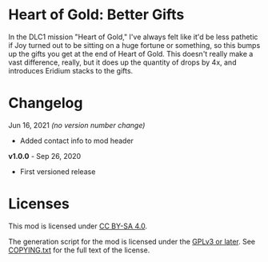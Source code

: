 Heart of Gold: Better Gifts
===========================

In the DLC1 mission "Heart of Gold," I've always felt like it'd be less
pathetic if Joy turned out to be sitting on a huge fortune or something, so
this bumps up the gifts you get at the end of Heart of Gold.  This doesn't
really make a vast difference, really, but it does up the quantity of drops by
4x, and introduces Eridium stacks to the gifts.

Changelog
=========

Jun 16, 2021 *(no version number change)*
 * Added contact info to mod header

**v1.0.0** - Sep 26, 2020
 * First versioned release
 
Licenses
========

This mod is licensed under [CC BY-SA 4.0](https://creativecommons.org/licenses/by-sa/4.0/).

The generation script for the mod is licensed under the
[GPLv3 or later](https://www.gnu.org/licenses/quick-guide-gplv3.html).
See [COPYING.txt](../../COPYING.txt) for the full text of the license.

